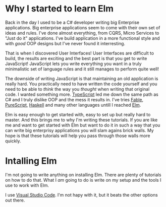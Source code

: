 # Why I started to learn Elm

Back in the day I used to be a C# developer writing big Enterprise applications. Big enterprise applications seem to come with their own set of ideas and rules. I've done almost everything, from CQRS, Micro Services to "Just do it" applications. I've build application in a more functional style and with _good_ OOP designs but I've never found it interresting.

That is when I discovered User Interfaces! User Interfaces are difficult to build, the results are exciting and the best part is that you get to write JavaScript! JavaScript lets you write everything you want in a truly minimalistic set of language rules and it still manages to perform quite well!

The downside of writing JavaScript is that maintaining an old application is really hard. You practically need to have written the code yourself and you need to be able to _think_ the way you _thought_ when writing that original code. I wanted something more. [TypeScript](https://www.typescriptlang.org/) led me down the same path as C# and I truly dislike OOP and the mess it results in. I've tries [Fable](http://fable.io/), [PureScript](http://www.purescript.org/), [Haskell](https://www.haskell.org/) and many other languages untill I reached [Elm](http://elm-lang.org/).

Elm is easy enough to get started with, easy to set up but really hard to master. And this brings me to why I'm writing these tutorials. If you are like me and want to get started with Elm but want to do it in such a way that you can write big enterprisy applications you will slam agains brick walls. My hope is that these tutorials will help you pass through those walls more quickly.


# Intalling Elm

I'm not going to write anything on installing Elm. There are plenty of tutorials on how to do that. What I _am_ going to do is write on my setup and the tools I use to work with Elm. 

I use [Visual Studio Code](https://code.visualstudio.com/). I'm not hapy with it, but it beats the other options out there.  

